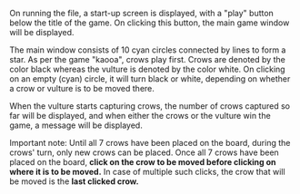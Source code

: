 On running the file, a start-up screen is displayed, with a "play" button below the title of the game. On clicking this button, the main game window will be displayed.

The main window consists of 10 cyan circles connected by lines to form a star. As per the game "kaooa", crows play first. Crows are denoted by the color black whereas the vulture is denoted by the color white. On clicking on an empty (cyan) circle, it will turn black or white, depending on whether a crow or vulture is to be moved there. 

When the vulture starts capturing crows, the number of crows captured so far will be displayed, and when either the crows or the vulture win the game, a message will be displayed. 

Important note: Until all 7 crows have been placed on the board, during the crows' turn, only new crows can be placed. Once all 7 crows have been placed on the board, **click on the crow to be moved before clicking on where it is to be moved.** In case of multiple such clicks, the crow that will be moved is the **last clicked crow.**
